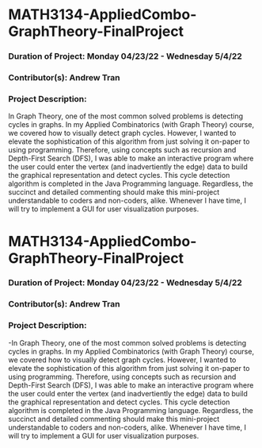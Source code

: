 # MATH3134-AppliedCombo-GraphTheory-FinalProject

### Duration of Project: Monday 04/23/22 - Wednesday 5/4/22

### Contributor(s): Andrew Tran

### Project Description: 

In Graph Theory, one of the most common solved problems is detecting cycles in graphs. In my Applied Combinatorics (with Graph Theory) course, we covered how to visually detect graph cycles. However, I wanted to elevate the sophistication of this algorithm from just solving it on-paper to using programming. Therefore, using concepts such as recursion and Depth-First Search (DFS), I was able to make an interactive program where the user could enter the vertex (and inadvertiently the edge) data to build the graphical representation and detect cycles. This cycle detection algorithm is completed in the Java Programming language. Regardless, the succinct and detailed commenting should make this mini-project understandable to coders and non-coders, alike. Whenever I have time, I will try to implement a GUI for user visualization purposes.
# MATH3134-AppliedCombo-GraphTheory-FinalProject

### Duration of Project: Monday 04/23/22 - Wednesday 5/4/22

### Contributor(s): Andrew Tran

### Project Description: 

-In Graph Theory, one of the most common solved problems is detecting cycles in graphs. In my Applied Combinatorics (with Graph Theory) course, we covered how to visually detect graph cycles. However, I wanted to elevate the sophistication of this algorithm from just solving it on-paper to using programming. Therefore, using concepts such as recursion and Depth-First Search (DFS), I was able to make an interactive program where the user could enter the vertex (and inadvertiently the edge) data to build the graphical representation and detect cycles. This cycle detection algorithm is completed in the Java Programming language. Regardless, the succinct and detailed commenting should make this mini-project understandable to coders and non-coders, alike. Whenever I have time, I will try to implement a GUI for user visualization purposes.

